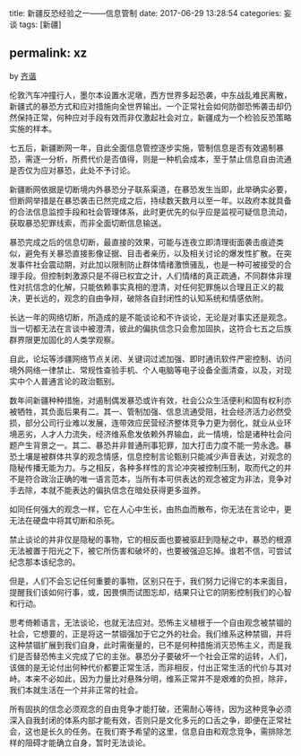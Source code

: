title: 新疆反恐经验之一——信息管制
date: 2017-06-29 13:28:54
categories: 妄谈
tags: [新疆]

permalink: xz
---
by [齐谐](http://caute.net/about/)

伦敦汽车冲撞行人，墨尔本设置水泥墩，西方世界多起恐袭，中东战乱难民离散，新疆式的暴恐方式和应对措施向全世界输出。一个正常社会如何防御恐怖袭击却仍然保持正常，何种应对手段有效而非仅激起社会对立，新疆成为一个检验反恐策略实施的样本。

七五后，新疆断网一年，自此全面信息管控逐步实施，管制信息是否有效遏制暴恐，需逐一分析，所费代价是否值得，则是一种机会成本，至于禁止信息自由流通是否仅为应对暴恐，此处不予讨论。
<!--more-->

新疆断网依据是切断境内外暴恐分子联系渠道，在暴恐发生当即，此举确实必要，但断网举措是在暴恐袭击已然完成之后，持续数天数月以至一年。以政府本就具备的合法信息监控手段和社会管理体系，此时更优先的似乎应是监视可疑信息流动，获取暴恐犯罪线索，而非全面切断信息输送。

暴恐完成之后的信息切断，最直接的效果，可能与连夜立即清理街面袭击痕迹类似，避免有关暴恐直接影像证据、目击者亲历，以及相关讨论的爆发性扩散。在突发事件社会震动期，对此加以限制防止群体情绪激愤骚乱，也是一种可被接受的合理手段。但控制刺激源只是不得已权宜之计，人们情绪的真正疏通，不同群体非理性对抗信念的化解，只能依赖事实真相的澄清，对任何犯罪施以合理且正义的裁决，更长远的，观念的自由争辩，破除各自封闭性的认知系统和情感依附。

长达一年的网络切断，所造成的是不能谈论和不许谈论，无论是对事实还是观念。当一切都无法在言谈中被澄清，彼此的偏执信念只会愈加固执，这符合七五之后族群界限更加固化的人类学观察。

自此，论坛等涉疆网络节点关闭、关键词过滤加强、即时通讯软件严密控制、访问境外网络一律禁止、常规性查验手机、个人电脑等电子设备全面清查，以及，对现实中个人普通言论的政治甄别。

数年间新疆种种措施，对遏制偶发暴恐或许有效，社会公众生活便利和固有权利亦被牺牲，其负面后果有二。其一、管制加强、信息流通受阻，社会经济活力必然受损，部分公司行业难以发展，连带效应民营经济整体竞争力更为弱化，就业从业环境恶劣，人才人力流失，经济维系愈发依赖外界输血，此一情境，恰是诸种社会问题产生背景之一。其二、暴恐并非普通刑事犯罪，加大打击力度不能一劳永逸。暴恐土壤是被群体共享的观念情感，信息控制言论甄别只能减少声音表达，对观念的隐秘传播无能为力。与之相反，各种多样性的言论冲突被控制压制，取而代之的并不是符合政治正确的唯一语言范本，当所有本可供表达的观念被定为非法，竞争对手去除，本就不能表达的偏执信念在暗处获得更多滋养。

如同任何强大的观念一样，它在人心中生长，由热血而散布，你无法在言论中，更无法在硬盘中将其切断和杀死。

禁止谈论的并非仅是隐秘的事物，它的相反面也要被驱赶到隐秘之中，暴恐的根源无法被置于阳光之下，被它所伤害和破坏的，也要被强迫忘掉。谁若不信，可尝试纪念那本该纪念的。

但是，人们不会忘记任何重要的事物，区别只在于，我们努力记得它的本来面目，提醒我们该如何行事，或，因畏惧而试图忘却，结果只让它的阴影控制我们的心智和行动。

思考倚赖语言，无法谈论，也就无法应对。恐怖主义植根于一个自由观念被禁锢的社会，它想要的，正是将这一禁锢强加于它之外的社会。我们维系这种禁锢，并将这种禁锢扩展到我们自身，此时需衡量的，已不是何种措施消灭恐怖主义，而是我们是否替恐怖主义完成了它的主张。暴恐分子要破坏一个社会正常的运转，人们，该做的是无论付出何种代价都要正常生活，而非相反，付出正常生活的代价与其对峙。本来不必如此，因为力量比对悬殊分明，维系正常并不是艰难的负担，除非，我们本就生活在一个并非正常的社会。

所有固执的信念必须观念的自由竞争才能打破，还需耐心等待，因为这种竞争必须深入自我封闭的体系内部才能有效，否则只是文化多元的口舌之争，即便在正常社会，这也是长久的任务。在我们寄予希望的这里，信息自由和观念竞争，需排除怎样的阻碍才能确立自身，暂时无法谈论。

